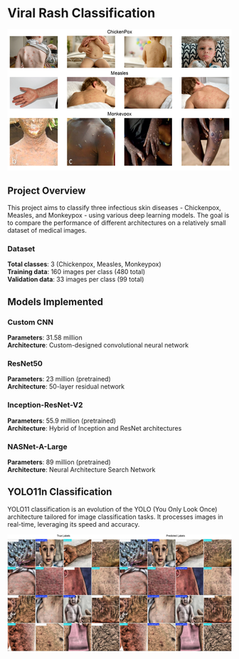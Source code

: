 # Viral Rash Classification
![alt text](rash_image.png)

## Project Overview
This project aims to classify three infectious skin diseases - Chickenpox, Measles, and Monkeypox - using various deep learning models. The goal is to compare the performance of different architectures on a relatively small dataset of medical images.

### Dataset

<b>Total classes</b>: 3 (Chickenpox, Measles, Monkeypox) </br>
<b>Training data</b>: 160 images per class (480 total)</br>
<b>Validation data</b>: 33 images per class (99 total)</br>

## Models Implemented

### Custom CNN

<b>Parameters</b>: 31.58 million</br>
<b>Architecture</b>: Custom-designed convolutional neural network</br>


### ResNet50

<b>Parameters</b>: 23 million (pretrained)</br>
<b>Architecture</b>: 50-layer residual network</br>


### Inception-ResNet-V2

<b>Parameters</b>: 55.9 million (pretrained)</br>
<b>Architecture</b>: Hybrid of Inception and ResNet architectures</br>


### NASNet-A-Large

<b>Parameters</b>: 89 million (pretrained)</br>
<b>Architecture</b>: Neural Architecture Search Network</br>

## YOLO11n Classification

<p>YOLO11 classification is an evolution of the YOLO (You Only Look Once) architecture tailored for image classification tasks. It processes images in real-time, leveraging its speed and accuracy.</p>

![alt text](YOLO_true_pred.png)
